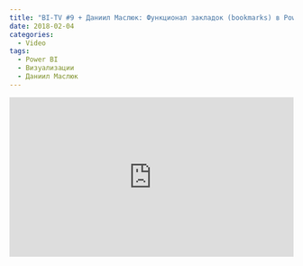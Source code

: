 ```yaml
---
title: "BI-TV #9 + Даниил Маслюк: Функционал закладок (bookmarks) в Power BI"
date: 2018-02-04
categories:
  - Video
tags:
  - Power BI
  - Визуализации
  - Даниил Маслюк
---
```

<style>.embed-container { position: relative; padding-bottom: 56.25%; height: 0; overflow: hidden; max-width: 100%; } .embed-container iframe, .embed-container object, .embed-container embed { position: absolute; top: 0; left: 0; width: 100%; height: 100%; }</style><div class='embed-container'><iframe src='https://www.youtube.com/embed/F6dGgMMlGsQ' frameborder='0' allowfullscreen></iframe></div>

